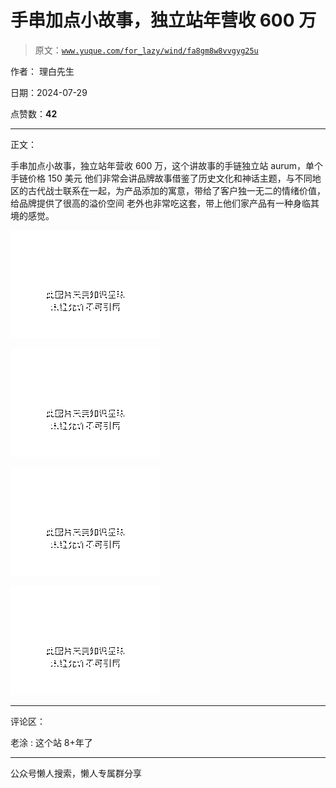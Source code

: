 # 手串加点小故事，独立站年营收 600 万

> 原文：[`www.yuque.com/for_lazy/wind/fa8gm8w8vvgyg25u`](https://www.yuque.com/for_lazy/wind/fa8gm8w8vvgyg25u)

作者： 理白先生

日期：2024-07-29

点赞数：**42**

* * *

正文：

手串加点小故事，独立站年营收 600 万，这个讲故事的手链独立站 aurum，单个手链价格 150 美元
他们非常会讲品牌故事借鉴了历史文化和神话主题，与不同地区的古代战士联系在一起，为产品添加的寓意，带给了客户独一无二的情绪价值，给品牌提供了很高的溢价空间
老外也非常吃这套，带上他们家产品有一种身临其境的感觉。

![](img/d3ef7e1c695d1c36f04e1b09234c7962.png "None")

![](img/94f15ee1c58f4babe8d53568ae1d05fa.png "None")

![](img/160e15005ce3db9d7785028ceb0ab6d1.png "None")

![](img/15891ad1bb92c8e94412f3e86e3fd2eb.png "None")

* * *

评论区：

老涂 : 这个站 8+年了

* * *

公众号懒人搜索，懒人专属群分享